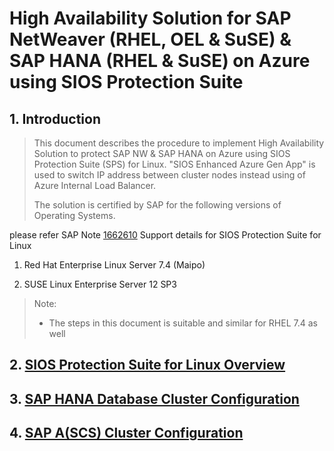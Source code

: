 
# High Availability Solution for SAP NetWeaver (RHEL, OEL & SuSE) & SAP HANA (RHEL & SuSE) on Azure using SIOS Protection Suite


## 1. Introduction
> This document describes the procedure to implement High Availability Solution to protect SAP NW & SAP HANA on Azure using SIOS Protection Suite (SPS) for Linux. "SIOS Enhanced Azure Gen App" is used to switch IP address between cluster nodes instead using of Azure Internal Load Balancer.
>
> The solution is certified by SAP for the following versions of Operating Systems. 

please refer SAP Note [1662610](https://launchpad.support.sap.com/#/notes/1662610) Support details for SIOS Protection Suite for Linux

1.  Red Hat Enterprise Linux Server 7.4 (Maipo)

2.  SUSE Linux Enterprise Server 12 SP3

> Note:
> - The steps in this document is suitable and similar for RHEL 7.4 as well
>





## 2. [SIOS Protection Suite for Linux Overview](SIOS_Overview.md)
## 3. [SAP HANA Database Cluster Configuration](HA-for-SAP-HANA-DB.md)
## 4. [SAP A(SCS) Cluster Configuration](HA-for-SAP-(A)SCS.md)
